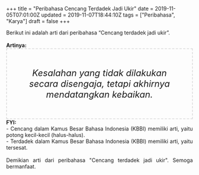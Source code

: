 +++
title = "Peribahasa Cencang Terdadek Jadi Ukir"
date = 2019-11-05T07:01:00Z
updated = 2019-11-07T18:44:10Z
tags = ["Peribahasa", "Karya"]
draft = false
+++

<div dir="ltr" style="text-align: left;" trbidi="on"><div style="text-align: justify;">Berikut ini adalah arti dari peribahasa “Cencang terdadek jadi ukir”.</div><br /><div style="text-align: justify;"><b>Artinya:</b></div><div style="border: 2px dashed #ddd; font-size: 24px; height: auto; margin: 0 auto; padding: 50px; text-align: center; width: auto;"><i>Kesalahan yang tidak dilakukan secara disengaja, tetapi akhirnya mendatangkan kebaikan.</i></div><div style="text-align: justify;"><b>FYI:</b><br />- Cencang dalam Kamus Besar Bahasa Indonesia (KBBI) memiliki arti, yaitu potong kecil-kecil (halus-halus).<br />- Terdadek dalam Kamus Besar Bahasa Indonesia (KBBI) memiliki arti, yaitu tersesat.<br /><br /></div><div style="text-align: justify;">Demikian arti dari peribahasa "Cencang terdadek jadi ukir". Semoga bermanfaat.</div></div>
